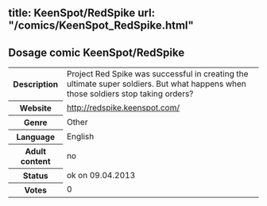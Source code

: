 title: KeenSpot/RedSpike
url: "/comics/KeenSpot_RedSpike.html"
---
Dosage comic KeenSpot/RedSpike
-----------------------------------------

<table class="comicinfo">
<tr>
<th>Description</th><td>Project Red Spike was successful in creating the ultimate super soldiers. But what happens when those soldiers stop taking orders?</td>
</tr>
<tr>
<th>Website</th><td><a href="http://redspike.keenspot.com/">http://redspike.keenspot.com/</a></td>
</tr>
<tr>
<th>Genre</th><td>Other</td>
</tr>
<tr>
<th>Language</th><td>English</td>
</tr>
<tr>
<th>Adult content</th><td>no</td>
</tr>
<tr>
<th>Status</th><td>ok on 09.04.2013</td>
</tr>
<tr>
<th>Votes</th><td>0</div></td>
</tr>
</table>

